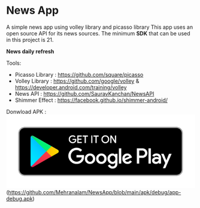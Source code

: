 # News App

A simple news app using volley library and picasso library 
This app uses an open source API for its news sources. 
The minimum **SDK** that can be used in this project is 21.

**News daily refresh**


Tools:

- Picasso Library : https://github.com/square/picasso
- Volley Library : https://github.com/google/volley & https://developer.android.com/training/volley
- News API : https://github.com/SauravKanchan/NewsAPI
- Shimmer Effect : https://facebook.github.io/shimmer-android/ 



Donwload APK : ![apk/debug/app-debug.apk](https://raw.githubusercontent.com/Mehranalam/NewsApp/main/tmp/google-play-badge.png)(https://github.com/Mehranalam/NewsApp/blob/main/apk/debug/app-debug.apk)
